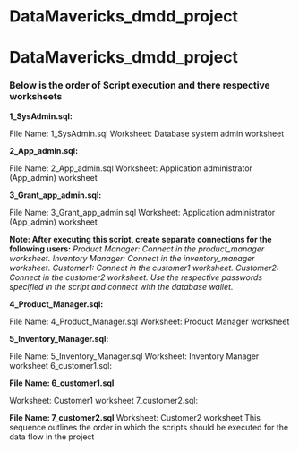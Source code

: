 # DataMavericks_dmdd_project

# DataMavericks_dmdd_project

### Below is the order of Script execution and there respective worksheets

**1_SysAdmin.sql:**

File Name: 1_SysAdmin.sql
Worksheet: Database system admin worksheet

**2_App_admin.sql:**

File Name: 2_App_admin.sql
Worksheet: Application administrator (App_admin) worksheet

**3_Grant_app_admin.sql:**

File Name: 3_Grant_app_admin.sql
Worksheet: Application administrator (App_admin) worksheet

**Note: After executing this script, create separate connections for the following users:**
*Product Manager: Connect in the product_manager worksheet.*
*Inventory Manager: Connect in the inventory_manager worksheet.*
*Customer1: Connect in the customer1 worksheet.*
*Customer2: Connect in the customer2 worksheet.*
*Use the respective passwords specified in the script and connect with the database wallet.*

**4_Product_Manager.sql:**

File Name: 4_Product_Manager.sql
Worksheet: Product Manager worksheet

**5_Inventory_Manager.sql:**

File Name: 5_Inventory_Manager.sql
Worksheet: Inventory Manager worksheet
6_customer1.sql:

**File Name: 6_customer1.sql**

Worksheet: Customer1 worksheet
7_customer2.sql:

**File Name: 7_customer2.sql**
Worksheet: Customer2 worksheet
This sequence outlines the order in which the scripts should be executed for the data flow in the project